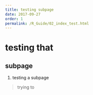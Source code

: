 ```yaml
---
title: testing subpage
date: 2017-09-27
order: 1
permalink: /R_Guide/02_index_test.html
---
```


# testing that
## subpage

1. testing a subpage
> trying to
